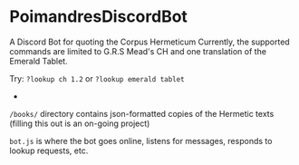 # PoimandresDiscordBot
A  Discord Bot for quoting the Corpus Hermeticum
Currently, the supported commands are limited to G.R.S Mead's CH and one translation of the Emerald Tablet.

 Try:
  `?lookup ch 1.2`
  or
  `?lookup emerald tablet`
  
  -
  
  `/books/` directory contains json-formatted copies of the Hermetic texts (filling this out is an on-going project)
  
  `bot.js` is where the bot goes online, listens for messages, responds to lookup requests, etc.
